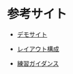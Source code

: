 # 参考サイト

- [デモサイト](https://code-step.com/demo/html/media/ "Sneakers")

- [レイアウト構成](https://code-step.com/media-layout/ "【レイアウト構成】上級編：メディアサイト／グリッドレイアウト | Codestep（コードステップ）")

- [練習ガイダンス](https://code-step.com/media-menu/ "【HTML/CSS コーディング練習】上級編：メディアサイト／グリッドレイアウト | Codestep（コードステップ）")